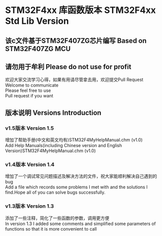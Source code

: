 # STM32F4xx 库函数版本 STM32F4xx Std Lib Version
## 该c文件基于STM32F407ZG芯片编写 Based on STM32F407ZG MCU
## 请勿用于牟利 Please do not use for profit

欢迎大家交流学习心得，如果有用请尽管拿去用，欢迎提交Pull Request<br>
Welcome to communicate<br>
Please feel free to use<br>
Pull request if you want<br>
## 版本说明 Versions Introduction
### v1.5版本 Version 1.5
增加了帮助手册(中文和英文均有)STM32F4MyHelpManual.chm (v1.0)<br>
Add Help Manuals(including Chinese version and English Version)STM32F4MyHelpManual.chm (v1.0)<br>
### v1.4版本 Version 1.4
增加了一个调试常见问题描述及解决方法的文件，祝大家能顺利解决自己遇到的bug<br>
Add a file which records some problems I met with and the solutions I find.Hope all of you can solve bugs successfully.<br>
### v1.3版本 Version 1.3
添加了一些注释，简化了一些函数的参数，调用更方便<br>
In version 1.3 I added some comments and simplified some parameters of functions so that it is more convenient to call<br>